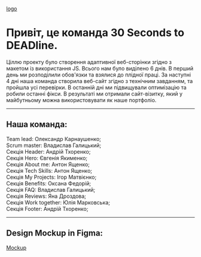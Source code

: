 [logo](https://github.com/Oleksandr-Karnaushenko/SuperPortfolioTeam/blob/main/assets/team-logo.PNG)

# Привіт, це команда 30 Seconds to DEADline.

Ціллю проекту було створення адаптивної веб-сторінки згідно з макетом із
використання JS. Всього нам було виділено 6 днів. В перший день ми розподілили
обов'язки та взялися до плідної праці. За наступні 4 дні наша команда створила
веб-сайт згідно з технічним завданням, та пройшлa усі перевірки. В останній дні
ми підвищували оптимізацію та робили останні фікси. В результаті ми отримали
сайт-візитку, який у майбутньому можна використовувати як наше портфоліо.

---

## Наша команда:

Team lead: Олександр Карнаушенко;  
Scrum master: Владислав Галицький;  
Секція Header: Андрій Тхоренко;  
Секція Hero: Євгенія Якименко;  
Секція About me: Антон Ященко;  
Секція Tech Skills: Антон Ященко;  
Секція My Projects: Ігор Матвієнко;  
Секція Benefits: Оксана Федорій;  
Секція FAQ: Владислав Галицький;  
Секція Reviews: Яна Дроздова;  
Секція Work together: Юлія Марковська;  
Секція Footer: Андрій Тхоренко;

---

## Design Mockup in Figma:

[Mockup](<https://www.figma.com/design/VU9pCPEZEOzfkGUXZsjSmc/Portfolio-2.0-(Copy)?node-id=2089-632&t=dz3OujlUnoUZ46h4-0>)
